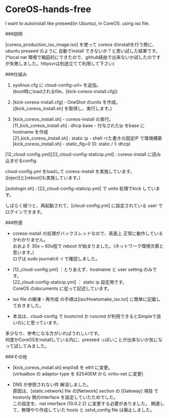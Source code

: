 CoreOS-hands-free
=================

I want to autoinstall like preseed(in Ubuntu), in CoreOS. using iso file.

###説明

[coreos_production_iso_image.iso] を使って coreos のinstallを行う際に、  
ubuntu preseed のように 自動でinstall できないか？と思い試した結果です。  
(*local nat 環境で箱庭的にできたので、github経由で出来ないか試したのですが失敗しました。httpsvrは別途立てて利用して下さい)  

###仕組み

1. syslinux.cfg に cloud-config-url= を追加。  
  (boot時にloadされるfile。[kick-coreos-install.cfg])  

1. [kick-coreos-install.cfg] - OneShot のunits を作成。  
  ([kick_coreos_install.sh] を取得し、実行します。)  

1. [kick_coreos_install.sh] - coreos-install の実行。  
  [11_kick_coreos_install.sh] : dhcp base - 付与されたip をbase にhostname を作成  
  [21_kick_coreos_install.sh] : static ip - shell べた書きの固定IP で環境構築  
  [kick_coreos_install.sh] - static_flg=0 (0: static / 1: dhcp)  
  
  [12_cloud-config.yml][22_cloud-config-staticip.yml] : coreos-install に読み込ませるconfig.   
  
  cloud-config.yml をloadして coreos-install を実施しています。  
  ([eject]と[reboot]も実施しています。)  
  
  [autologin.sh] : [22_cloud-config-staticip.yml] で units 処理でkick しています。  

しばらく経つと、再起動されて、[cloud-config.yml] に設定されている user でログインできます。

###所感

- coreos-install の処理がバックスレッドなので、表面上 正常に動作しているかわかりません。  
  おおよそ 30s ~ 60s程で reboot が始まりました。(ネットワーク環境次第と思います。)  
  ログは sudo journalctl -r  で確認しました。

- [12_cloud-config.yml] ：とりあえず、hostname と user setting のみです。  
  [22_cloud-config-staticip.yml] ： static ip 設定用です。  
  CoreOS のdocuments に従って記述しています。  

- iso file の解凍・再作成 の手順は[iso/Howtomake_iso.txt] に簡単に記載しておきました。

- 本当は、cloud-config で bootcmd か runcmd が利用できるとSimpleで良いのにと思っています。

多少なり、参考になる方がいればうれしいです。  
何度かCoreOSをinstallしている内に、preseed っぽいことが出来ないか気になって試してみました。  

###その他

- [kick_coreos_install.sh] enp0s8 を eth1 に変更。  
  (virtualbox の adaptor-type を 82540EM から virtio-net に変更)

- DNS が参照されない件 解消しました。  
  原因は、[static.network] file の[Network] section の [Gateway] 項目 で  
  hostonly 側のinterface を設定していたためでした。  
  この設定を、nat interface (10.0.2.2) に変更する必要がありました。
  関連して、無理やり作成していた hosts と sshd_config file は廃止しました。  
